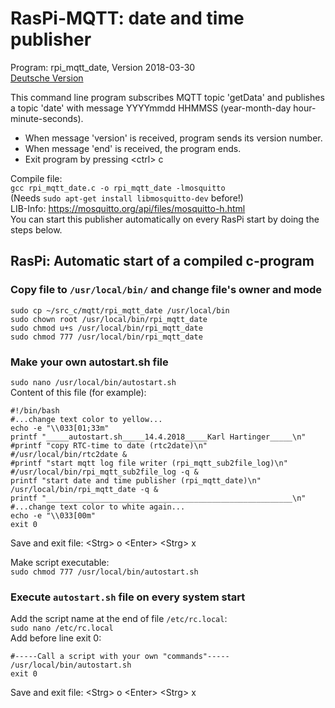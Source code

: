 # RasPi-MQTT: date and time publisher
Program: rpi_mqtt_date, Version 2018-03-30   
[Deutsche Version](./LIESMICH.md "Deutsche Version")

This command line program subscribes MQTT topic 'getData' and publishes a topic 'date' with message YYYYmmdd HHMMSS (year-month-day hour-minute-seconds).   
* When message 'version' is received, program sends its version number.
* When message 'end' is received, the program ends.
* Exit program by pressing &lt;ctrl&gt; c

Compile file:   
`gcc rpi_mqtt_date.c -o rpi_mqtt_date -lmosquitto`   
(Needs `sudo apt-get install libmosquitto-dev` before!)   
LIB-Info: https://mosquitto.org/api/files/mosquitto-h.html   
You can start this publisher automatically on every RasPi start by doing the steps below. 

## RasPi: Automatic start of a compiled c-program   
### Copy file to `/usr/local/bin/` and change file's owner and mode
```
sudo cp ~/src_c/mqtt/rpi_mqtt_date /usr/local/bin
sudo chown root /usr/local/bin/rpi_mqtt_date
sudo chmod u+s /usr/local/bin/rpi_mqtt_date
sudo chmod 777 /usr/local/bin/rpi_mqtt_date
```   
### Make your own autostart.sh file
`sudo nano /usr/local/bin/autostart.sh`   
Content of this file (for example):
```
#!/bin/bash
#...change text color to yellow...
echo -e "\\033[01;33m"
printf "_____autostart.sh_____14.4.2018_____Karl Hartinger_____\n"
#printf "copy RTC-time to date (rtc2date)\n"
#/usr/local/bin/rtc2date &
#printf "start mqtt log file writer (rpi_mqtt_sub2file_log)\n"
#/usr/local/bin/rpi_mqtt_sub2file_log -q &
printf "start date and time publisher (rpi_mqtt_date)\n"
/usr/local/bin/rpi_mqtt_date -q &
printf "_______________________________________________________\n"
#...change text color to white again...
echo -e "\\033[00m"
exit 0
```
Save and exit file: &lt;Strg&gt; o &lt;Enter&gt; &lt;Strg&gt; x   

Make script executable:   
`sudo chmod 777 /usr/local/bin/autostart.sh`   

### Execute `autostart.sh` file on every system start
Add the script name at the end of file `/etc/rc.local`:   
`sudo nano /etc/rc.local`   
Add before line exit 0:
```
#-----Call a script with your own "commands"-----
/usr/local/bin/autostart.sh
exit 0
```
Save and exit file: &lt;Strg&gt; o &lt;Enter&gt; &lt;Strg&gt; x   
